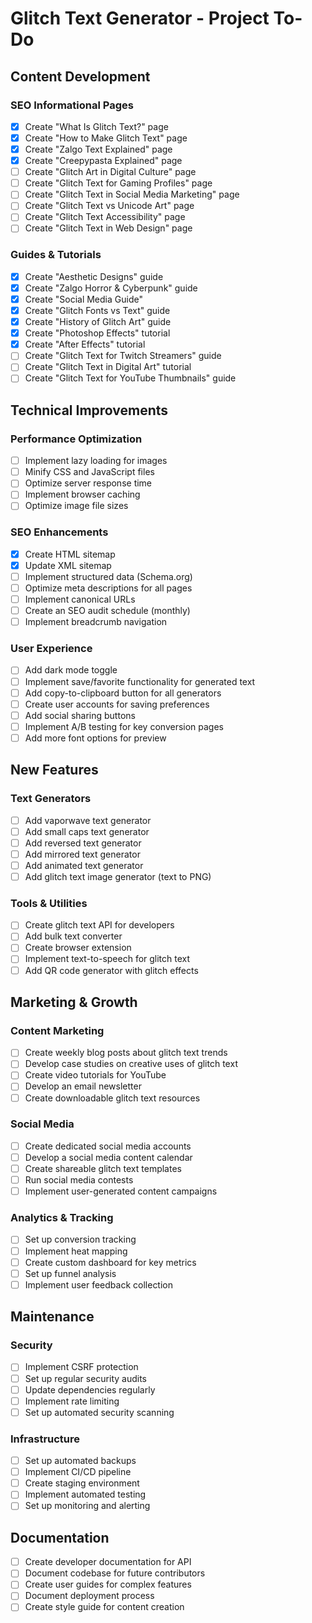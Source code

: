 # Glitch Text Generator - Project To-Do

## Content Development

### SEO Informational Pages
- [x] Create "What Is Glitch Text?" page
- [x] Create "How to Make Glitch Text" page
- [x] Create "Zalgo Text Explained" page
- [x] Create "Creepypasta Explained" page
- [ ] Create "Glitch Art in Digital Culture" page
- [ ] Create "Glitch Text for Gaming Profiles" page
- [ ] Create "Glitch Text in Social Media Marketing" page
- [ ] Create "Glitch Text vs Unicode Art" page
- [ ] Create "Glitch Text Accessibility" page
- [ ] Create "Glitch Text in Web Design" page

### Guides & Tutorials
- [x] Create "Aesthetic Designs" guide
- [x] Create "Zalgo Horror & Cyberpunk" guide
- [x] Create "Social Media Guide"
- [x] Create "Glitch Fonts vs Text" guide
- [x] Create "History of Glitch Art" guide
- [x] Create "Photoshop Effects" tutorial
- [x] Create "After Effects" tutorial
- [ ] Create "Glitch Text for Twitch Streamers" guide
- [ ] Create "Glitch Text in Digital Art" tutorial
- [ ] Create "Glitch Text for YouTube Thumbnails" guide

## Technical Improvements

### Performance Optimization
- [ ] Implement lazy loading for images
- [ ] Minify CSS and JavaScript files
- [ ] Optimize server response time
- [ ] Implement browser caching
- [ ] Optimize image file sizes

### SEO Enhancements
- [x] Create HTML sitemap
- [x] Update XML sitemap
- [ ] Implement structured data (Schema.org)
- [ ] Optimize meta descriptions for all pages
- [ ] Implement canonical URLs
- [ ] Create an SEO audit schedule (monthly)
- [ ] Implement breadcrumb navigation

### User Experience
- [ ] Add dark mode toggle
- [ ] Implement save/favorite functionality for generated text
- [ ] Add copy-to-clipboard button for all generators
- [ ] Create user accounts for saving preferences
- [ ] Add social sharing buttons
- [ ] Implement A/B testing for key conversion pages
- [ ] Add more font options for preview

## New Features

### Text Generators
- [ ] Add vaporwave text generator
- [ ] Add small caps text generator
- [ ] Add reversed text generator
- [ ] Add mirrored text generator
- [ ] Add animated text generator
- [ ] Add glitch text image generator (text to PNG)

### Tools & Utilities
- [ ] Create glitch text API for developers
- [ ] Add bulk text converter
- [ ] Create browser extension
- [ ] Implement text-to-speech for glitch text
- [ ] Add QR code generator with glitch effects

## Marketing & Growth

### Content Marketing
- [ ] Create weekly blog posts about glitch text trends
- [ ] Develop case studies on creative uses of glitch text
- [ ] Create video tutorials for YouTube
- [ ] Develop an email newsletter
- [ ] Create downloadable glitch text resources

### Social Media
- [ ] Create dedicated social media accounts
- [ ] Develop a social media content calendar
- [ ] Create shareable glitch text templates
- [ ] Run social media contests
- [ ] Implement user-generated content campaigns

### Analytics & Tracking
- [ ] Set up conversion tracking
- [ ] Implement heat mapping
- [ ] Create custom dashboard for key metrics
- [ ] Set up funnel analysis
- [ ] Implement user feedback collection

## Maintenance

### Security
- [ ] Implement CSRF protection
- [ ] Set up regular security audits
- [ ] Update dependencies regularly
- [ ] Implement rate limiting
- [ ] Set up automated security scanning

### Infrastructure
- [ ] Set up automated backups
- [ ] Implement CI/CD pipeline
- [ ] Create staging environment
- [ ] Implement automated testing
- [ ] Set up monitoring and alerting

## Documentation
- [ ] Create developer documentation for API
- [ ] Document codebase for future contributors
- [ ] Create user guides for complex features
- [ ] Document deployment process
- [ ] Create style guide for content creation
